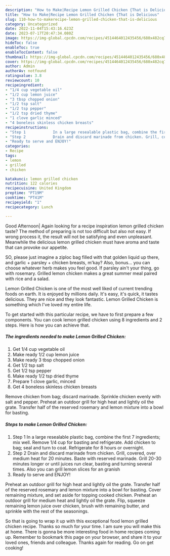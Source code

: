 ```yaml
---
description: "How to Make|Recipe Lemon Grilled Chicken {That is Delicious"
title: "How to Make|Recipe Lemon Grilled Chicken {That is Delicious"
slug: 110-how-to-makerecipe-lemon-grilled-chicken-that-is-delicious
category: Uncategorized
date: 2022-11-04T15:43:16.623Z
date: 2023-07-17T20:47:34.080Z
image: https://img-global.cpcdn.com/recipes/4514464012435456/680x482cq70/lemon-grilled-chicken-recipe-main-photo.jpg
hideToc: false
enableToc: true
enableTocContent: false
thumbnail: https://img-global.cpcdn.com/recipes/4514464012435456/680x482cq70/lemon-grilled-chicken-recipe-main-photo.jpg
cover: https://img-global.cpcdn.com/recipes/4514464012435456/680x482cq70/lemon-grilled-chicken-recipe-main-photo.jpg
author: Admin
authorAv: notfound
ratingvalue: 3.8
reviewcount: 10
recipeingredient:
- "1/4 cup vegetable oil"
- "1/2 cup lemon juice"
- "3 tbsp chopped onion"
- "1/2 tsp salt"
- "1/2 tsp pepper"
- "1/2 tsp dried thyme"
- "1 clove garlic minced"
- "4 boneless skinless chicken breasts"
recipeinstructions:
- "Step 1            In a large resealable plastic bag, combine the first 7 ingredients; mix well. Remove 1/4 cup for basting and refrigerate. Add chicken to bag; seal and turn to coat. Refrigerate for 8 hours or overnight."
- "Step 2            Drain and discard marinade from chicken. Grill, covered, over medium heat for 20 minutes. Baste with reserved marinade. Grill 20-30 minutes longer or until juices run clear, basting and turning several times. Also you can grill lemon slices for an granish"
- "Ready to serve and ENJOY!"
categories:
- Recipe
tags:
- lemon
- grilled
- chicken

katakunci: lemon grilled chicken 
nutrition: 122 calories
recipecuisine: United Kingdom
preptime: "PT19M"
cooktime: "PT41M"
recipeyield: "1"
recipecategory: Lunch

---
```



Good Afternoon| Again looking for a recipe inspiration lemon grilled chicken taste? The method of preparing is not too difficult but also not easy. If wrong process it, the result will not be satisfying and even unpleasant. Meanwhile the delicious lemon grilled chicken must have aroma and taste that can provoke our appetite.





SO, please just imagine a ziploc bag filled with that golden liquid up there, and garlic + parsley + chicken breasts, m&#39;kay? Also, bonus… you can choose whatever herb makes you feel good. If parsley ain&#39;t your thing, go with rosemary. Grilled lemon chicken makes a great summer meal paired with rice and a salad.

Lemon Grilled Chicken is one of the most well liked of current trending foods on earth. It is enjoyed by millions daily. It's easy, it's quick, it tastes delicious. They are nice and they look fantastic. Lemon Grilled Chicken is something which I've loved my entire life.


To get started with this particular recipe, we have to first prepare a few components. You can cook lemon grilled chicken using 8 ingredients and 2 steps. Here is how you can achieve that.

<!--inarticleads1-->

##### The ingredients needed to make Lemon Grilled Chicken:

1. Get 1/4 cup vegetable oil
1. Make ready 1/2 cup lemon juice
1. Make ready 3 tbsp chopped onion
1. Get 1/2 tsp salt
1. Get 1/2 tsp pepper
1. Make ready 1/2 tsp dried thyme
1. Prepare 1 clove garlic, minced
1. Get 4 boneless skinless chicken breasts


Remove chicken from bag; discard marinade. Sprinkle chicken evenly with salt and pepper. Preheat an outdoor grill for high heat and lightly oil the grate. Transfer half of the reserved rosemary and lemon mixture into a bowl for basting. 

<!--inarticleads2-->

##### Steps to make Lemon Grilled Chicken:

1. Step 1            In a large resealable plastic bag, combine the first 7 ingredients; mix well. Remove 1/4 cup for basting and refrigerate. Add chicken to bag; seal and turn to coat. Refrigerate for 8 hours or overnight.
1. Step 2            Drain and discard marinade from chicken. Grill, covered, over medium heat for 20 minutes. Baste with reserved marinade. Grill 20-30 minutes longer or until juices run clear, basting and turning several times. Also you can grill lemon slices for an granish
1. Ready to serve and ENJOY!

Preheat an outdoor grill for high heat and lightly oil the grate. Transfer half of the reserved rosemary and lemon mixture into a bowl for basting. Cover remaining mixture, and set aside for topping cooked chicken. Preheat an outdoor grill for medium heat and lightly oil the grate. Flip, squeeze remaining lemon juice over chicken, brush with remaining butter, and sprinkle with the rest of the seasonings. 

So that is going to wrap it up with this exceptional food lemon grilled chicken recipe. Thanks so much for your time. I am sure you will make this at home. There is gonna be more interesting food in home recipes coming up. Remember to bookmark this page on your browser, and share it to your loved ones, friends and colleague. Thanks again for reading. Go on get cooking!
